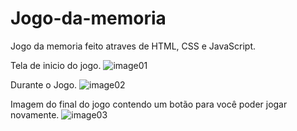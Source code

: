 # Jogo-da-memoria
Jogo da memoria feito atraves de HTML, CSS e JavaScript.

Tela de inicio do jogo.
![image01](https://user-images.githubusercontent.com/106400520/171482817-1a228056-baf4-4da2-8eb3-3f924251dba1.png)

Durante o Jogo.
![image02](https://user-images.githubusercontent.com/106400520/171483116-2c2601d0-2a1a-4587-8cc8-d5e4d4ad66a6.png)

Imagem do final do jogo contendo um botão para você poder jogar novamente.
![image03](https://user-images.githubusercontent.com/106400520/171483271-eaa4e3fa-774c-42ab-abec-cf44419c6699.png)



